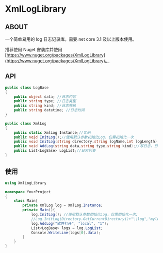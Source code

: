 # XmlLogLibrary

## ABOUT

一个简单易用的 log 日志记录库。需要.net core 3.1 及以上版本使用。

推荐使用 Nuget 安装库并使用[https://www.nuget.org/packages/XmlLogLibrary](https://www.nuget.org/packages/XmlLogLibrary)。

## API

```csharp
public class LogBase
{
    public object data; //日志内容
    public string type; //日志类型
    public string kind; //日志等级
    public string datetime; //日志时间
}
```

```csharp
public class XmlLog
{
	public static XmlLog Instance;//实例
	public void InitLog();//使用默认参数初始化Log，仅需初始化一次
	public void InitLog(string directory,string logName,int logLength);//使用自定义log的位置、名称和大小来初始化Log
	public void AddLog(string data,string type,string kind);//写日志，日志内容、日志类型、日志等级
	public List<LogBase> LogList;//日志列表
}
```

## 使用

```csharp
using XmlLogLibrary

namespace YourProject
{
	class Main{
		private XmlLog log = XmlLog.Instance;
		private Main(){
			log.InitLog(); //使用默认参数初始化Log，仅需初始化一次;
			//Log.InitLog(Directory.GetCurrentDirectory()+"\\log","mylog",1024*1024); 自定义log位置、名称和大小
			log.AddLog("软件打开", "local", "1");
			List<LogBase> logs = log.LogList;
			Console.WriteLine(logs[0].data);
		}
	}
}
```
